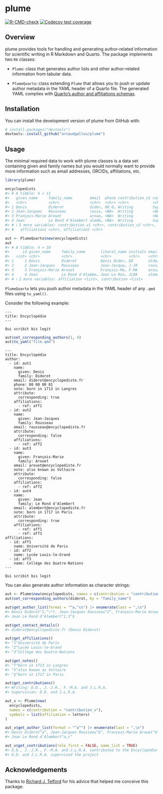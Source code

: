 
<!-- README.md is generated from README.Rmd. Please edit that file -->

# plume

<!-- badges: start -->

[![R-CMD-check](https://github.com/arnaudgallou/plume/actions/workflows/R-CMD-check.yaml/badge.svg)](https://github.com/arnaudgallou/plume/actions/workflows/R-CMD-check.yaml)
[![Codecov test
coverage](https://codecov.io/gh/arnaudgallou/plume/branch/main/graph/badge.svg)](https://app.codecov.io/gh/arnaudgallou/plume?branch=main)
<!-- badges: end -->

## Overview

plume provides tools for handling and generating author-related
information for scientific writing in R Markdown and Quarto. The package
implements two `R6` classes:

- `Plume`: class that generates author lists and other author-related
  information from tabular data.

- `PlumeQuarto`: class extending `Plume` that allows you to push or
  update author metadata in the YAML header of a Quarto file. The
  generated YAML complies with [Quarto’s author and affiliations
  schemas](https://quarto.org/docs/journals/authors.html).

## Installation

You can install the development version of plume from GitHub with:

``` r
# install.packages("devtools")
devtools::install_github("arnaudgallou/plume")
```

## Usage

The minimal required data to work with plume classes is a data set
containing given and family names but you would normally want to provide
more information such as email addresses, ORCIDs, affiliations, etc.

``` r
library(plume)

encyclopedists
#> # A tibble: 4 × 11
#>   given_name     family_name        email  phone contribution_n1 contribution_n2
#>   <chr>          <chr>              <chr>  <chr> <chr>           <chr>          
#> 1 Denis          Diderot            dider… 00 0… Writing         Supervision    
#> 2 Jean-Jacques   Rousseau           rouss… <NA>  Writing         <NA>           
#> 3 François-Marie Arouet             aroue… <NA>  Writing         <NA>           
#> 4 Jean           Le Rond d'Alembert alemb… <NA>  Writing         Supervision    
#> # ℹ 5 more variables: contribution_v1 <chr>, contribution_v2 <chr>, note <chr>,
#> #   affiliation1 <chr>, affiliation2 <chr>

aut <- PlumeQuarto$new(encyclopedists)
aut
#> # A tibble: 4 × 10
#>      id given_name     family_name       literal_name initials email phone note 
#>   <int> <chr>          <chr>             <chr>        <chr>    <chr> <chr> <chr>
#> 1     1 Denis          Diderot           Denis Dider… DD       dide… 00 0… born…
#> 2     2 Jean-Jacques   Rousseau          Jean-Jacque… J-JR     rous… <NA>  <NA> 
#> 3     3 François-Marie Arouet            François-Ma… F-MA     arou… <NA>  also…
#> 4     4 Jean           Le Rond d'Alembe… Jean Le Ron… JLRA     alem… <NA>  born…
#> # ℹ 2 more variables: affiliation <list>, contribution <list>
```

`PlumeQuarto` lets you push author metadata in the YAML header of any
`.qmd` files using `to_yaml()`.

Consider the following example:

    ---
    title: Encyclopédie
    ---

    Qui scribit bis legit

``` r
aut$set_corresponding_authors(1, 4)
aut$to_yaml("file.qmd")
```

    ---
    title: Encyclopédie
    author:
      - id: aut1
        name:
          given: Denis
          family: Diderot
        email: diderot@encyclopediste.fr
        phone: 00 00 00 01
        note: born in 1713 in Langres
        attribute:
          corresponding: true
        affiliations:
          - ref: aff1
      - id: aut2
        name:
          given: Jean-Jacques
          family: Rousseau
        email: rousseau@encyclopediste.fr
        attribute:
          corresponding: false
        affiliations:
          - ref: aff2
      - id: aut3
        name:
          given: François-Marie
          family: Arouet
        email: arouet@encyclopediste.fr
        note: also known as Voltaire
        attribute:
          corresponding: false
        affiliations:
          - ref: aff2
      - id: aut4
        name:
          given: Jean
          family: Le Rond d'Alembert
        email: alembert@encyclopediste.fr
        note: born in 1717 in Paris
        attribute:
          corresponding: true
        affiliations:
          - ref: aff1
          - ref: aff3
    affiliations:
      - id: aff1
        name: Université de Paris
      - id: aff2
        name: Lycée Louis-le-Grand
      - id: aff3
        name: Collège des Quatre-Nations
    ---

    Qui scribit bis legit

You can also generate author information as character strings:

``` r
aut <- Plume$new(encyclopedists, names = c(contribution = "contribution_n"))
aut$set_corresponding_authors(diderot, by = "family_name")

aut$get_author_list(format = "^a,^cn") |> enumerate(last = ",\n")
#> Denis Diderot^1,^\*†, Jean-Jacques Rousseau^2^, François-Marie Arouet^2^‡,
#> Jean Le Rond d'Alembert^1,3^§

aut$get_contact_details()
#> diderot@encyclopediste.fr (Denis Diderot)

aut$get_affiliations()
#> ^1^Université de Paris
#> ^2^Lycée Louis-le-Grand
#> ^3^Collège des Quatre-Nations

aut$get_notes()
#> ^†^born in 1713 in Langres
#> ^‡^also known as Voltaire
#> ^§^born in 1717 in Paris

aut$get_contributions()
#> Writing: D.D., J.-J.R., F.-M.A. and J.L.R.A.
#> Supervision: D.D. and J.L.R.A.

aut_v <- Plume$new(
  encyclopedists,
  names = c(contribution = "contribution_v"),
  symbols = list(affiliation = letters)
)

aut_v$get_author_list(format = "^a^") |> enumerate(last = ",\n")
#> Denis Diderot^a^, Jean-Jacques Rousseau^b^, François-Marie Arouet^b^,
#> Jean Le Rond d'Alembert^a,c^

aut_v$get_contributions(role_first = FALSE, name_list = TRUE)
#> D.D., J.-J.R., F.-M.A. and J.L.R.A. contributed to the Encyclopédie
#> D.D. and J.L.R.A. supervised the project
```

## Acknowledgements

Thanks to [Richard J. Telford](https://github.com/richardjtelford) for
his advice that helped me conceive this package.
